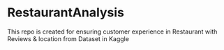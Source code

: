 # RestaurantAnalysis
This repo is created for ensuring customer experience in Restaurant with Reviews &amp; location from Dataset in Kaggle
